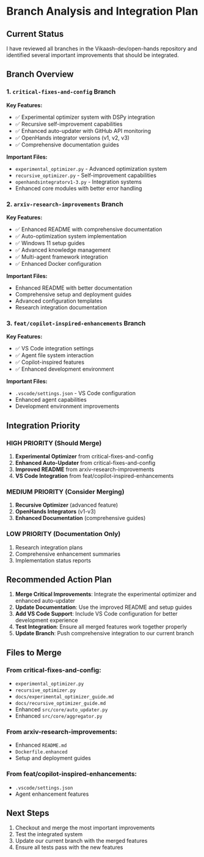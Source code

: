 # Branch Analysis and Integration Plan

## Current Status
I have reviewed all branches in the Vikaash-dev/open-hands repository and identified several important improvements that should be integrated.

## Branch Overview

### 1. `critical-fixes-and-config` Branch
**Key Features:**
- ✅ Experimental optimizer system with DSPy integration
- ✅ Recursive self-improvement capabilities
- ✅ Enhanced auto-updater with GitHub API monitoring
- ✅ OpenHands integrator versions (v1, v2, v3)
- ✅ Comprehensive documentation guides

**Important Files:**
- `experimental_optimizer.py` - Advanced optimization system
- `recursive_optimizer.py` - Self-improvement capabilities
- `openhandsintegratorv1-3.py` - Integration systems
- Enhanced core modules with better error handling

### 2. `arxiv-research-improvements` Branch
**Key Features:**
- ✅ Enhanced README with comprehensive documentation
- ✅ Auto-optimization system implementation
- ✅ Windows 11 setup guides
- ✅ Advanced knowledge management
- ✅ Multi-agent framework integration
- ✅ Enhanced Docker configuration

**Important Files:**
- Enhanced README with better documentation
- Comprehensive setup and deployment guides
- Advanced configuration templates
- Research integration documentation

### 3. `feat/copilot-inspired-enhancements` Branch
**Key Features:**
- ✅ VS Code integration settings
- ✅ Agent file system interaction
- ✅ Copilot-inspired features
- ✅ Enhanced development environment

**Important Files:**
- `.vscode/settings.json` - VS Code configuration
- Enhanced agent capabilities
- Development environment improvements

## Integration Priority

### HIGH PRIORITY (Should Merge)
1. **Experimental Optimizer** from critical-fixes-and-config
2. **Enhanced Auto-Updater** from critical-fixes-and-config
3. **Improved README** from arxiv-research-improvements
4. **VS Code Integration** from feat/copilot-inspired-enhancements

### MEDIUM PRIORITY (Consider Merging)
1. **Recursive Optimizer** (advanced feature)
2. **OpenHands Integrators** (v1-v3)
3. **Enhanced Documentation** (comprehensive guides)

### LOW PRIORITY (Documentation Only)
1. Research integration plans
2. Comprehensive enhancement summaries
3. Implementation status reports

## Recommended Action Plan

1. **Merge Critical Improvements**: Integrate the experimental optimizer and enhanced auto-updater
2. **Update Documentation**: Use the improved README and setup guides
3. **Add VS Code Support**: Include VS Code configuration for better development experience
4. **Test Integration**: Ensure all merged features work together properly
5. **Update Branch**: Push comprehensive integration to our current branch

## Files to Merge

### From critical-fixes-and-config:
- `experimental_optimizer.py`
- `recursive_optimizer.py` 
- `docs/experimental_optimizer_guide.md`
- `docs/recursive_optimizer_guide.md`
- Enhanced `src/core/auto_updater.py`
- Enhanced `src/core/aggregator.py`

### From arxiv-research-improvements:
- Enhanced `README.md`
- `Dockerfile.enhanced`
- Setup and deployment guides

### From feat/copilot-inspired-enhancements:
- `.vscode/settings.json`
- Agent enhancement features

## Next Steps
1. Checkout and merge the most important improvements
2. Test the integrated system
3. Update our current branch with the merged features
4. Ensure all tests pass with the new features